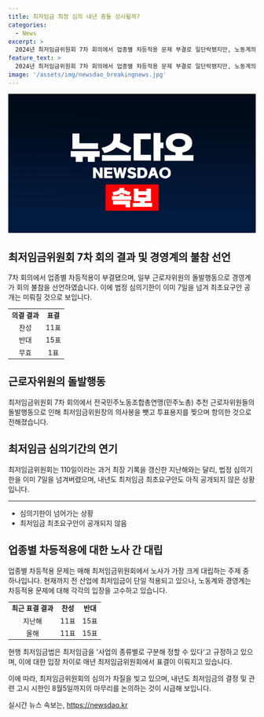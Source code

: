 ```yaml
---
title: 최저임금 최장 심의 내년 충돌 성사될까?
categories:
  - News
excerpt: >
  2024년 최저임금위원회 7차 회의에서 업종별 차등적용 문제 부결로 일단락됐지만, 노동계의 돌발행동과 경영계의 불참 선언으로 최장 심의기록을 경신할 것으로 보인다. 근로자위원의 돌발행동으로 사용자위원들이 8차 회의에 불참할 예정이며, 최초요구안 공개도 미뤄질 것으로 보인다. 110일을 기록한 지난해와는 달리, 이번 회의의 심의는 차질이 불가피할 전망이다. 최저임금법상 심의기한을 넘길 경우 노동자와 사용자의 출석이 각각 3분의 1 이상이어야 하지만, 불참 시 의결권을 포기할 수 있어 심의가 가능해진다. 최저임금 고시 시한은 매년 8월 5일이며, 불확실성이 커지고 있는 가운데 경영계와 최임위의 입장차로 여전한 불확실성이 예상된다.
feature_text: >
  2024년 최저임금위원회 7차 회의에서 업종별 차등적용 문제 부결로 일단락됐지만, 노동계의 돌발행동과 경영계의 불참 선언으로 최장 심의기록을 경신할 것으로 보인다. 근로자위원의 돌발행동으로 사용자위원들이 8차 회의에 불참할 예정이며, 최초요구안 공개도 미뤄질 것으로 보인다. 110일을 기록한 지난해와는 달리, 이번 회의의 심의는 차질이 불가피할 전망이다. 최저임금법상 심의기한을 넘길 경우 노동자와 사용자의 출석이 각각 3분의 1 이상이어야 하지만, 불참 시 의결권을 포기할 수 있어 심의가 가능해진다. 최저임금 고시 시한은 매년 8월 5일이며, 불확실성이 커지고 있는 가운데 경영계와 최임위의 입장차로 여전한 불확실성이 예상된다.
image: '/assets/img/newsdao_breakingnews.jpg'
---
```


<p><img src="/assets/img/newsdao_breakingnews.jpg" alt="flaretime 속보" /></p>

<h2 data-ke-size="size26">최저임금위원회 7차 회의 결과 및 경영계의 불참 선언</h2>

<p data-ke-size="size16">7차 회의에서 업종별 차등적용이 부결됐으며, 일부 근로자위원의 돌발행동으로 경영계가 회의 불참을 선언하였습니다. 이에 법정 심의기한이 이미 7일을 넘겨 최초요구안 공개는 미뤄질 것으로 보입니다.</p>

<p data-ke-size="size16"></p>

<table>
  <tr>
    <td style="text-align: center; height: 17px;"><b>의결 결과</b></td>
    <td style="text-align: center; height: 17px;"><b>표결</b></td>
  </tr>
  <tr>
    <td style="text-align: center; height: 17px;">찬성</td>
    <td style="text-align: center; height: 17px;">11표</td>
  </tr>
  <tr>
    <td style="text-align: center; height: 17px;">반대</td>
    <td style="text-align: center; height: 17px;">15표</td>
  </tr>
  <tr>
    <td style="text-align: center; height: 17px;">무효</td>
    <td style="text-align: center; height: 17px;">1표</td>
  </tr>
</table>

<h2 data-ke-size="size26">근로자위원의 돌발행동</h2>

<p data-ke-size="size16">최저임금위원회 7차 회의에서 전국민주노동조합총연맹(민주노총) 추천 근로자위원들의 돌발행동으로 인해 최저임금위원장의 의사봉을 뺏고 투표용지를 찢으며 항의한 것으로 전해졌습니다.</p>

<h2 data-ke-size="size26">최저임금 심의기간의 연기</h2>

<p data-ke-size="size16">최저임금위원회는 110일이라는 과거 최장 기록을 갱신한 지난해와는 달리, 법정 심의기한을 이미 7일을 넘겨버렸으며, 내년도 최저임금 최초요구안도 아직 공개되지 않은 상황입니다.</p>

<p data-ke-size="size16"></p>

<hr>

<ul>
  <li>심의기한이 넘어가는 상황</li>
  <li>최저임금 최초요구안이 공개되지 않음</li>
</ul>

<h2 data-ke-size="size26">업종별 차등적용에 대한 노사 간 대립</h2>

<p data-ke-size="size16">업종별 차등적용 문제는 매해 최저임금위원회에서 노사가 가장 크게 대립하는 주제 중 하나입니다. 현재까지 전 산업에 최저임금이 단일 적용되고 있으나, 노동계와 경영계는 차등적용 문제에 대해 각각의 입장을 고수하고 있습니다.</p>

<p data-ke-size="size16"></p>

<table>
  <tr>
    <td style="text-align: center; height: 17px;"><b>최근 표결 결과</b></td>
    <td style="text-align: center; height: 17px;"><b>찬성</b></td>
    <td style="text-align: center; height: 17px;"><b>반대</b></td>
  </tr>
  <tr>
    <td style="text-align: center; height: 17px;">지난해</td>
    <td style="text-align: center; height: 17px;">11표</td>
    <td style="text-align: center; height: 17px;">15표</td>
  </tr>
  <tr>
    <td style="text-align: center; height: 17px;">올해</td>
    <td style="text-align: center; height: 17px;">11표</td>
    <td style="text-align: center; height: 17px;">15표</td>
  </tr>
</table>

<p data-ke-size="size16"></p>

<p data-ke-size="size16">현행 최저임금법은 최저임금을 '사업의 종류별로 구분해 정할 수 있다'고 규정하고 있으며, 이에 대한 입장 차이로 매년 최저임금위원회에서 표결이 이뤄지고 있습니다.</p>

<p data-ke-size="size16"></p>

<p data-ke-size="size16">이에 따라, 최저임금위원회의 심의가 차질을 빚고 있으며, 내년도 최저임금의 결정 및 관련 고시 시한인 8월5일까지의 마무리를 논의하는 것이 시급해 보입니다.</p>
실시간 뉴스 속보는, <a href="https://newsdao.kr" rel="dofollow">https://newsdao.kr</a>


